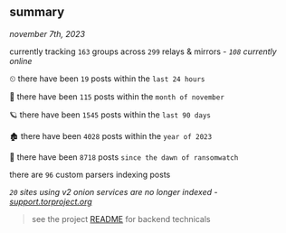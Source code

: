 
## summary
_november 7th, 2023_

currently tracking `163` groups across `299` relays & mirrors - _`108` currently online_

⏲ there have been `19` posts within the `last 24 hours`

🦈 there have been `115` posts within the `month of november`

🪐 there have been `1545` posts within the `last 90 days`

🏚 there have been `4028` posts within the `year of 2023`

🦕 there have been `8718` posts `since the dawn of ransomwatch`

there are `96` custom parsers indexing posts

_`20` sites using v2 onion services are no longer indexed - [support.torproject.org](https://support.torproject.org/onionservices/v2-deprecation/)_

> see the project [README](https://github.com/joshhighet/ransomwatch#ransomwatch--) for backend technicals

